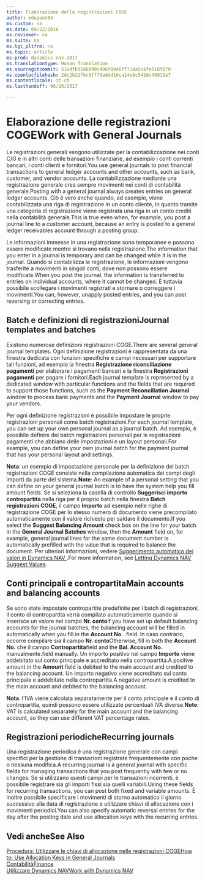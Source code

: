 ```yaml
---
title: Elaborazione delle registrazioni COGE
author: edupont04
ms.custom: na
ms.date: 09/22/2016
ms.reviewer: na
ms.suite: na
ms.tgt_pltfrm: na
ms.topic: article
ms-prod: dynamics-nav-2017
ms.translationtype: Human Translation
ms.sourcegitcommit: 51adfb3588099c496f0946ff71da5c6fe518f070
ms.openlocfilehash: 2dc2b22fbc0ff70addd16ca14e8c5416c49915e7
ms.contentlocale: it-ch
ms.lasthandoff: 06/26/2017

---
```


# <a name="work-with-general-journals"></a><span data-ttu-id="4faed-102">Elaborazione delle registrazioni COGE</span><span class="sxs-lookup"><span data-stu-id="4faed-102">Work with General Journals</span></span>
<span data-ttu-id="4faed-103">Le registrazioni generali vengono utilizzate per la contabilizzazione nei conti C/G e in altri conti delle transazioni finanziarie, ad esempio i conti correnti bancari, i conti clienti e fornitori.</span><span class="sxs-lookup"><span data-stu-id="4faed-103">You use general journals to post financial transactions to general ledger accounts and other accounts, such as bank, customer, and vendor accounts.</span></span> <span data-ttu-id="4faed-104">La contabilizzazione mediante una registrazione generale crea sempre movimenti nei conti di contabilità generale.</span><span class="sxs-lookup"><span data-stu-id="4faed-104">Posting with a general journal always creates entries on general ledger accounts.</span></span> <span data-ttu-id="4faed-105">Ciò è vero anche quando, ad esempio, viene contabilizzata una riga di registrazione in un conto cliente, in quanto tramite una categoria di registrazione viene registrata una riga in un conto crediti nella contabilità generale.</span><span class="sxs-lookup"><span data-stu-id="4faed-105">This is true even when, for example, you post a journal line to a customer account, because an entry is posted to a general ledger receivables account through a posting group.</span></span>

<span data-ttu-id="4faed-106">Le informazioni immesse in una registrazione sono temporanee e possono essere modificate mentre si trovano nella registrazione.</span><span class="sxs-lookup"><span data-stu-id="4faed-106">The information that you enter in a journal is temporary and can be changed while it is in the journal.</span></span> <span data-ttu-id="4faed-107">Quando si contabilizza la registrazione, le informazioni vengono trasferite a movimenti in singoli conti, dove non possono essere modificate.</span><span class="sxs-lookup"><span data-stu-id="4faed-107">When you post the journal, the information is transferred to entries on individual accounts, where it cannot be changed.</span></span> <span data-ttu-id="4faed-108">È tuttavia possibile scollegare i movimenti registrati e stornare o correggere i movimenti.</span><span class="sxs-lookup"><span data-stu-id="4faed-108">You can, however, unapply posted entries, and you can post reversing or correcting entries.</span></span>

## <a name="journal-templates-and-batches"></a><span data-ttu-id="4faed-109">Batch e definizioni di registrazioni</span><span class="sxs-lookup"><span data-stu-id="4faed-109">Journal templates and batches</span></span>
<span data-ttu-id="4faed-110">Esistono numerose definizioni registrazioni COGE.</span><span class="sxs-lookup"><span data-stu-id="4faed-110">There are several general journal templates.</span></span> <span data-ttu-id="4faed-111">Ogni definizione registrazioni è rappresentata da una finestra dedicata con funzioni specifiche e campi necessari per supportare tali funzioni, ad esempio la finestra **Registrazione riconciliazione pagamenti** per elaborare i pagamenti bancari e la finestra **Registrazioni pagamenti** per pagare i fornitori.</span><span class="sxs-lookup"><span data-stu-id="4faed-111">Each journal template is represented by a dedicated window with particular functions and the fields that are required to support those functions, such as the **Payment Reconciliation Journal** window to process bank payments and the **Payment Journal** window to pay your vendors.</span></span>

<span data-ttu-id="4faed-112">Per ogni definizione registrazioni è possibile impostare le proprie registrazioni personali come batch registrazioni.</span><span class="sxs-lookup"><span data-stu-id="4faed-112">For each journal template, you can set up your own personal journal as a journal batch.</span></span> <span data-ttu-id="4faed-113">Ad esempio, è possibile definire dei batch registrazioni personali per le registrazioni pagamenti che abbiano delle impostazioni e un layout personali.</span><span class="sxs-lookup"><span data-stu-id="4faed-113">For example, you can define your own journal batch for the payment journal that has your personal layout and settings.</span></span>

<span data-ttu-id="4faed-114">**Nota**: un esempio di impostazione personale per la definizione del batch registrazioni COGE consiste nella compilazione automatica dei campi degli importi da parte del sistema.</span><span class="sxs-lookup"><span data-stu-id="4faed-114">**Note**: An example of a personal setting that you can define on your general journal batch is to have the system help you fill amount fields.</span></span> <span data-ttu-id="4faed-115">Se si seleziona la casella di controllo **Suggerisci importo contropartita** nella riga per il proprio batch nella finestra **Batch registrazioni COGE**, il campo **Importo** ad esempio nelle righe di registrazione COGE per lo stesso numero di documento viene precompilato automaticamente con il valore richiesto per saldare il documento.</span><span class="sxs-lookup"><span data-stu-id="4faed-115">If you select the **Suggest Balancing Amount** check box on the line for your batch in the **General Journal Batches** window, then the **Amount** field on, for example, general journal lines for the same document number is automatically prefilled with the value that is required to balance the document.</span></span> <span data-ttu-id="4faed-116">Per ulteriori informazioni, vedere [Suggerimento automatico dei valori in Dynamics NAV ](ui-let-system-suggest-values.md).</span><span class="sxs-lookup"><span data-stu-id="4faed-116">For more information, see [Letting Dynamics NAV Suggest Values](ui-let-system-suggest-values.md).</span></span>

## <a name="main-accounts-and-balancing-accounts"></a><span data-ttu-id="4faed-117">Conti principali e contropartita</span><span class="sxs-lookup"><span data-stu-id="4faed-117">Main accounts and balancing accounts</span></span>
<span data-ttu-id="4faed-118">Se sono state impostate contropartite predefinite per i batch di registrazioni, il conto di contropartita verrà compilato automaticamente quando si inserisce un valore nel campo **Nr. conto**</span><span class="sxs-lookup"><span data-stu-id="4faed-118">If you have set up default balancing accounts for the journal batches, the balancing account will be filled in automatically when you fill in the **Account No.**</span></span> <span data-ttu-id="4faed-119">.</span><span class="sxs-lookup"><span data-stu-id="4faed-119">field.</span></span> <span data-ttu-id="4faed-120">In caso contrario, occorre compilare sia il campo **Nr. conto**</span><span class="sxs-lookup"><span data-stu-id="4faed-120">Otherwise, fill in both the **Account No.**</span></span> <span data-ttu-id="4faed-121">che il campo **Contropartita**</span><span class="sxs-lookup"><span data-stu-id="4faed-121">field and the **Bal. Account No.**</span></span> <span data-ttu-id="4faed-122">manualmente.</span><span class="sxs-lookup"><span data-stu-id="4faed-122">field manually.</span></span> <span data-ttu-id="4faed-123">Un importo positivo nel campo **Importo** viene addebitato sul conto principale e accreditato nella contropartita.</span><span class="sxs-lookup"><span data-stu-id="4faed-123">A positive amount in the **Amount** field is debited to the main account and credited to the balancing account.</span></span> <span data-ttu-id="4faed-124">Un importo negativo viene accreditato sul conto principale e addebitato nella contropartita.</span><span class="sxs-lookup"><span data-stu-id="4faed-124">A negative amount is credited to the main account and debited to the balancing account.</span></span>

<span data-ttu-id="4faed-125">**Nota**: l'IVA viene calcolata separatamente per il conto principale e il conto di contropartita, quindi possono essere utilizzate percentuali IVA diverse.</span><span class="sxs-lookup"><span data-stu-id="4faed-125">**Note**: VAT is calculated separately for the main account and the balancing account, so they can use different VAT percentage rates.</span></span>

## <a name="recurring-journals"></a><span data-ttu-id="4faed-126">Registrazioni periodiche</span><span class="sxs-lookup"><span data-stu-id="4faed-126">Recurring journals</span></span>
<span data-ttu-id="4faed-127">Una registrazione periodica è una registrazione generale con campi specifici per la gestione di transazioni registrate frequentemente con poche o nessuna modifica.</span><span class="sxs-lookup"><span data-stu-id="4faed-127">A recurring journal is a general journal with specific fields for managing transactions that you post frequently with few or no changes.</span></span> <span data-ttu-id="4faed-128">Se si utilizzano questi campi per le transazioni ricorrenti, è possibile registrare sia gli importi fissi sia quelli variabili.</span><span class="sxs-lookup"><span data-stu-id="4faed-128">Using these fields for recurring transactions, you can post both fixed and variable amounts.</span></span> <span data-ttu-id="4faed-129">È inoltre possibile specificare i movimenti di storno automatico il giorno successivo alla data di registrazione e utilizzare chiavi di allocazione con i movimenti periodici.</span><span class="sxs-lookup"><span data-stu-id="4faed-129">You can also specify automatic reversal entries for the day after the posting date and use allocation keys with the recurring entries.</span></span>

## <a name="see-also"></a><span data-ttu-id="4faed-130">Vedi anche</span><span class="sxs-lookup"><span data-stu-id="4faed-130">See Also</span></span>
[<span data-ttu-id="4faed-131">Procedura: Utilizzare le chiavi di allocazione nelle registrazioni COGE</span><span class="sxs-lookup"><span data-stu-id="4faed-131">How to: Use Allocation Keys in General Journals</span></span>](ui-how-use-allocation-keys-general-journals.md)  
[<span data-ttu-id="4faed-132">Contabilità</span><span class="sxs-lookup"><span data-stu-id="4faed-132">Finance</span></span>](finance-setup.md)  
[<span data-ttu-id="4faed-133">Utilizzare Dynamics NAV</span><span class="sxs-lookup"><span data-stu-id="4faed-133">Work with Dynamics NAV</span></span>](ui-work-product.md)

